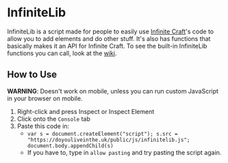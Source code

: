 # InfiniteLib
InfiniteLib is a script made for people to easily use [Infinite Craft][ic]'s code to allow you to add elements and do other stuff. It's also has functions that basically makes it an API for Infinite Craft.
To see the built-in InfiniteLib functions you can call, look at the [wiki][w].

## How to Use
**WARNING**: Doesn't work on mobile, unless you can run custom JavaScript in your browser on mobile.
1. Right-click and press Inspect or Inspect Element
2. Click onto the `Console` tab
3. Paste this code in:
   - `var s = document.createElement("script"); s.src = "https://doyouliveinthe.uk/public/js/infinitelib.js"; document.body.appendChild(s)`
   - If you have to, type in `allow pasting` and try pasting the script again.

[ic]: https://neal.fun/infinite-craft
[w]: https://github.com/StupidRepo/InfiniteLib/wiki
